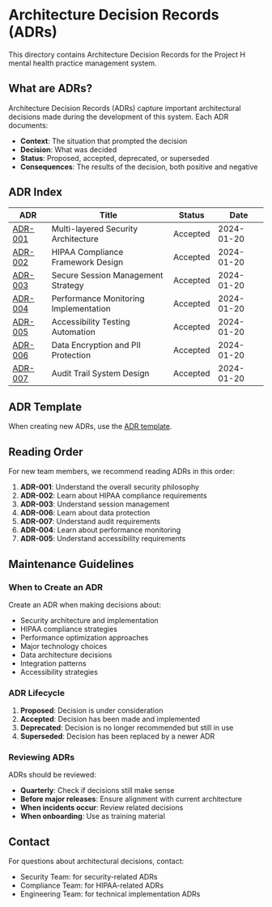 # Architecture Decision Records (ADRs)

This directory contains Architecture Decision Records for the Project H mental health practice management system.

## What are ADRs?

Architecture Decision Records (ADRs) capture important architectural decisions made during the development of this system. Each ADR documents:

- **Context**: The situation that prompted the decision
- **Decision**: What was decided
- **Status**: Proposed, accepted, deprecated, or superseded
- **Consequences**: The results of the decision, both positive and negative

## ADR Index

| ADR | Title | Status | Date |
|-----|--------|--------|------|
| [ADR-001](./001-security-layered-approach.md) | Multi-layered Security Architecture | Accepted | 2024-01-20 |
| [ADR-002](./002-hipaa-compliance-framework.md) | HIPAA Compliance Framework Design | Accepted | 2024-01-20 |
| [ADR-003](./003-session-management-strategy.md) | Secure Session Management Strategy | Accepted | 2024-01-20 |
| [ADR-004](./004-performance-monitoring-approach.md) | Performance Monitoring Implementation | Accepted | 2024-01-20 |
| [ADR-005](./005-accessibility-testing-automation.md) | Accessibility Testing Automation | Accepted | 2024-01-20 |
| [ADR-006](./006-data-encryption-patterns.md) | Data Encryption and PII Protection | Accepted | 2024-01-20 |
| [ADR-007](./007-audit-trail-design.md) | Audit Trail System Design | Accepted | 2024-01-20 |

## ADR Template

When creating new ADRs, use the [ADR template](./template.md).

## Reading Order

For new team members, we recommend reading ADRs in this order:

1. **ADR-001**: Understand the overall security philosophy
2. **ADR-002**: Learn about HIPAA compliance requirements
3. **ADR-003**: Understand session management
4. **ADR-006**: Learn about data protection
5. **ADR-007**: Understand audit requirements
6. **ADR-004**: Learn about performance monitoring
7. **ADR-005**: Understand accessibility requirements

## Maintenance Guidelines

### When to Create an ADR

Create an ADR when making decisions about:

- Security architecture and implementation
- HIPAA compliance strategies
- Performance optimization approaches
- Major technology choices
- Data architecture decisions
- Integration patterns
- Accessibility strategies

### ADR Lifecycle

1. **Proposed**: Decision is under consideration
2. **Accepted**: Decision has been made and implemented
3. **Deprecated**: Decision is no longer recommended but still in use
4. **Superseded**: Decision has been replaced by a newer ADR

### Reviewing ADRs

ADRs should be reviewed:
- **Quarterly**: Check if decisions still make sense
- **Before major releases**: Ensure alignment with current architecture
- **When incidents occur**: Review related decisions
- **When onboarding**: Use as training material

## Contact

For questions about architectural decisions, contact:
- Security Team: for security-related ADRs
- Compliance Team: for HIPAA-related ADRs
- Engineering Team: for technical implementation ADRs